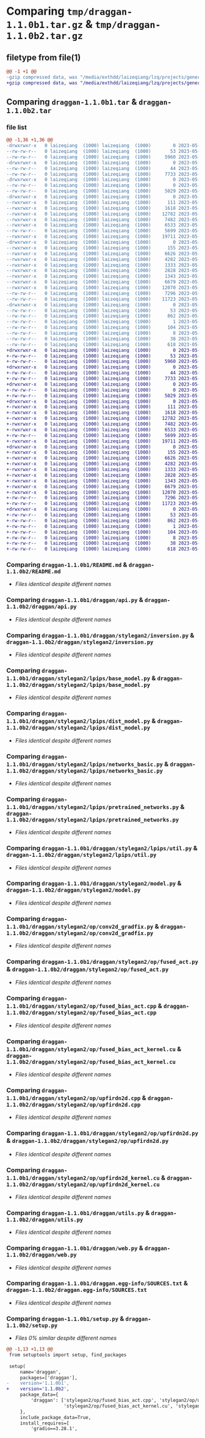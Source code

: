 # Comparing `tmp/draggan-1.1.0b1.tar.gz` & `tmp/draggan-1.1.0b2.tar.gz`

## filetype from file(1)

```diff
@@ -1 +1 @@
-gzip compressed data, was "/media/exthdd/laizeqiang/lzq/projects/generated_model/DragGAN/dist/.tmp-fxfe41i8/draggan-1.1.0b1.tar", last modified: Sun May 28 15:16:35 2023, max compression
+gzip compressed data, was "/media/exthdd/laizeqiang/lzq/projects/generated_model/DragGAN/dist/.tmp-icj4gqjm/draggan-1.1.0b2.tar", last modified: Mon May 29 12:57:49 2023, max compression
```

## Comparing `draggan-1.1.0b1.tar` & `draggan-1.1.0b2.tar`

### file list

```diff
@@ -1,36 +1,36 @@
-drwxrwxr-x   0 laizeqiang  (1000) laizeqiang  (1000)        0 2023-05-28 15:16:35.000000 draggan-1.1.0b1/
--rw-rw-r--   0 laizeqiang  (1000) laizeqiang  (1000)       53 2023-05-28 15:16:35.000000 draggan-1.1.0b1/PKG-INFO
--rw-rw-r--   0 laizeqiang  (1000) laizeqiang  (1000)     5960 2023-05-28 15:08:51.000000 draggan-1.1.0b1/README.md
-drwxrwxr-x   0 laizeqiang  (1000) laizeqiang  (1000)        0 2023-05-28 15:16:35.000000 draggan-1.1.0b1/draggan/
--rw-rw-r--   0 laizeqiang  (1000) laizeqiang  (1000)       44 2023-05-28 12:23:03.000000 draggan-1.1.0b1/draggan/__init__.py
--rw-rw-r--   0 laizeqiang  (1000) laizeqiang  (1000)     7733 2023-05-28 13:06:42.000000 draggan-1.1.0b1/draggan/api.py
-drwxrwxr-x   0 laizeqiang  (1000) laizeqiang  (1000)        0 2023-05-28 15:16:35.000000 draggan-1.1.0b1/draggan/stylegan2/
--rw-rw-r--   0 laizeqiang  (1000) laizeqiang  (1000)        0 2023-05-25 06:58:32.000000 draggan-1.1.0b1/draggan/stylegan2/__init__.py
--rw-rw-r--   0 laizeqiang  (1000) laizeqiang  (1000)     5029 2023-05-25 06:58:32.000000 draggan-1.1.0b1/draggan/stylegan2/inversion.py
-drwxrwxr-x   0 laizeqiang  (1000) laizeqiang  (1000)        0 2023-05-28 15:16:35.000000 draggan-1.1.0b1/draggan/stylegan2/lpips/
--rwxrwxr-x   0 laizeqiang  (1000) laizeqiang  (1000)      111 2023-05-25 06:58:32.000000 draggan-1.1.0b1/draggan/stylegan2/lpips/__init__.py
--rwxrwxr-x   0 laizeqiang  (1000) laizeqiang  (1000)     1618 2023-05-25 06:58:32.000000 draggan-1.1.0b1/draggan/stylegan2/lpips/base_model.py
--rwxrwxr-x   0 laizeqiang  (1000) laizeqiang  (1000)    12782 2023-05-25 06:58:32.000000 draggan-1.1.0b1/draggan/stylegan2/lpips/dist_model.py
--rwxrwxr-x   0 laizeqiang  (1000) laizeqiang  (1000)     7482 2023-05-25 06:58:32.000000 draggan-1.1.0b1/draggan/stylegan2/lpips/networks_basic.py
--rwxrwxr-x   0 laizeqiang  (1000) laizeqiang  (1000)     6533 2023-05-25 06:58:32.000000 draggan-1.1.0b1/draggan/stylegan2/lpips/pretrained_networks.py
--rw-rw-r--   0 laizeqiang  (1000) laizeqiang  (1000)     5699 2023-05-25 06:58:32.000000 draggan-1.1.0b1/draggan/stylegan2/lpips/util.py
--rwxrwxr-x   0 laizeqiang  (1000) laizeqiang  (1000)    19711 2023-05-28 02:36:05.000000 draggan-1.1.0b1/draggan/stylegan2/model.py
-drwxrwxr-x   0 laizeqiang  (1000) laizeqiang  (1000)        0 2023-05-28 15:16:35.000000 draggan-1.1.0b1/draggan/stylegan2/op/
--rwxrwxr-x   0 laizeqiang  (1000) laizeqiang  (1000)      155 2023-05-25 07:09:27.000000 draggan-1.1.0b1/draggan/stylegan2/op/__init__.py
--rwxrwxr-x   0 laizeqiang  (1000) laizeqiang  (1000)     6626 2023-05-25 07:16:40.000000 draggan-1.1.0b1/draggan/stylegan2/op/conv2d_gradfix.py
--rwxrwxr-x   0 laizeqiang  (1000) laizeqiang  (1000)     4282 2023-05-26 01:18:57.000000 draggan-1.1.0b1/draggan/stylegan2/op/fused_act.py
--rwxrwxr-x   0 laizeqiang  (1000) laizeqiang  (1000)     1333 2023-05-25 06:58:33.000000 draggan-1.1.0b1/draggan/stylegan2/op/fused_bias_act.cpp
--rwxrwxr-x   0 laizeqiang  (1000) laizeqiang  (1000)     2828 2023-05-25 06:58:33.000000 draggan-1.1.0b1/draggan/stylegan2/op/fused_bias_act_kernel.cu
--rwxrwxr-x   0 laizeqiang  (1000) laizeqiang  (1000)     1343 2023-05-25 06:58:33.000000 draggan-1.1.0b1/draggan/stylegan2/op/upfirdn2d.cpp
--rwxrwxr-x   0 laizeqiang  (1000) laizeqiang  (1000)     6679 2023-05-26 01:19:03.000000 draggan-1.1.0b1/draggan/stylegan2/op/upfirdn2d.py
--rwxrwxr-x   0 laizeqiang  (1000) laizeqiang  (1000)    12070 2023-05-25 06:58:33.000000 draggan-1.1.0b1/draggan/stylegan2/op/upfirdn2d_kernel.cu
--rw-rw-r--   0 laizeqiang  (1000) laizeqiang  (1000)     7296 2023-05-28 14:55:40.000000 draggan-1.1.0b1/draggan/utils.py
--rw-rw-r--   0 laizeqiang  (1000) laizeqiang  (1000)    11723 2023-05-28 13:54:13.000000 draggan-1.1.0b1/draggan/web.py
-drwxrwxr-x   0 laizeqiang  (1000) laizeqiang  (1000)        0 2023-05-28 15:16:35.000000 draggan-1.1.0b1/draggan.egg-info/
--rw-rw-r--   0 laizeqiang  (1000) laizeqiang  (1000)       53 2023-05-28 15:16:35.000000 draggan-1.1.0b1/draggan.egg-info/PKG-INFO
--rw-rw-r--   0 laizeqiang  (1000) laizeqiang  (1000)      862 2023-05-28 15:16:35.000000 draggan-1.1.0b1/draggan.egg-info/SOURCES.txt
--rw-rw-r--   0 laizeqiang  (1000) laizeqiang  (1000)        1 2023-05-28 15:16:35.000000 draggan-1.1.0b1/draggan.egg-info/dependency_links.txt
--rw-rw-r--   0 laizeqiang  (1000) laizeqiang  (1000)      104 2023-05-28 15:16:35.000000 draggan-1.1.0b1/draggan.egg-info/requires.txt
--rw-rw-r--   0 laizeqiang  (1000) laizeqiang  (1000)        8 2023-05-28 15:16:35.000000 draggan-1.1.0b1/draggan.egg-info/top_level.txt
--rw-rw-r--   0 laizeqiang  (1000) laizeqiang  (1000)       38 2023-05-28 15:16:35.000000 draggan-1.1.0b1/setup.cfg
--rw-rw-r--   0 laizeqiang  (1000) laizeqiang  (1000)      618 2023-05-28 15:16:28.000000 draggan-1.1.0b1/setup.py
+drwxrwxr-x   0 laizeqiang  (1000) laizeqiang  (1000)        0 2023-05-29 12:57:49.000000 draggan-1.1.0b2/
+-rw-rw-r--   0 laizeqiang  (1000) laizeqiang  (1000)       53 2023-05-29 12:57:49.000000 draggan-1.1.0b2/PKG-INFO
+-rw-rw-r--   0 laizeqiang  (1000) laizeqiang  (1000)     5960 2023-05-28 15:08:51.000000 draggan-1.1.0b2/README.md
+drwxrwxr-x   0 laizeqiang  (1000) laizeqiang  (1000)        0 2023-05-29 12:57:49.000000 draggan-1.1.0b2/draggan/
+-rw-rw-r--   0 laizeqiang  (1000) laizeqiang  (1000)       44 2023-05-28 12:23:03.000000 draggan-1.1.0b2/draggan/__init__.py
+-rw-rw-r--   0 laizeqiang  (1000) laizeqiang  (1000)     7733 2023-05-29 12:57:30.000000 draggan-1.1.0b2/draggan/api.py
+drwxrwxr-x   0 laizeqiang  (1000) laizeqiang  (1000)        0 2023-05-29 12:57:49.000000 draggan-1.1.0b2/draggan/stylegan2/
+-rw-rw-r--   0 laizeqiang  (1000) laizeqiang  (1000)        0 2023-05-25 06:58:32.000000 draggan-1.1.0b2/draggan/stylegan2/__init__.py
+-rw-rw-r--   0 laizeqiang  (1000) laizeqiang  (1000)     5029 2023-05-25 06:58:32.000000 draggan-1.1.0b2/draggan/stylegan2/inversion.py
+drwxrwxr-x   0 laizeqiang  (1000) laizeqiang  (1000)        0 2023-05-29 12:57:49.000000 draggan-1.1.0b2/draggan/stylegan2/lpips/
+-rwxrwxr-x   0 laizeqiang  (1000) laizeqiang  (1000)      111 2023-05-25 06:58:32.000000 draggan-1.1.0b2/draggan/stylegan2/lpips/__init__.py
+-rwxrwxr-x   0 laizeqiang  (1000) laizeqiang  (1000)     1618 2023-05-25 06:58:32.000000 draggan-1.1.0b2/draggan/stylegan2/lpips/base_model.py
+-rwxrwxr-x   0 laizeqiang  (1000) laizeqiang  (1000)    12782 2023-05-25 06:58:32.000000 draggan-1.1.0b2/draggan/stylegan2/lpips/dist_model.py
+-rwxrwxr-x   0 laizeqiang  (1000) laizeqiang  (1000)     7482 2023-05-25 06:58:32.000000 draggan-1.1.0b2/draggan/stylegan2/lpips/networks_basic.py
+-rwxrwxr-x   0 laizeqiang  (1000) laizeqiang  (1000)     6533 2023-05-25 06:58:32.000000 draggan-1.1.0b2/draggan/stylegan2/lpips/pretrained_networks.py
+-rw-rw-r--   0 laizeqiang  (1000) laizeqiang  (1000)     5699 2023-05-25 06:58:32.000000 draggan-1.1.0b2/draggan/stylegan2/lpips/util.py
+-rwxrwxr-x   0 laizeqiang  (1000) laizeqiang  (1000)    19711 2023-05-28 02:36:05.000000 draggan-1.1.0b2/draggan/stylegan2/model.py
+drwxrwxr-x   0 laizeqiang  (1000) laizeqiang  (1000)        0 2023-05-29 12:57:49.000000 draggan-1.1.0b2/draggan/stylegan2/op/
+-rwxrwxr-x   0 laizeqiang  (1000) laizeqiang  (1000)      155 2023-05-25 07:09:27.000000 draggan-1.1.0b2/draggan/stylegan2/op/__init__.py
+-rwxrwxr-x   0 laizeqiang  (1000) laizeqiang  (1000)     6626 2023-05-25 07:16:40.000000 draggan-1.1.0b2/draggan/stylegan2/op/conv2d_gradfix.py
+-rwxrwxr-x   0 laizeqiang  (1000) laizeqiang  (1000)     4282 2023-05-26 01:18:57.000000 draggan-1.1.0b2/draggan/stylegan2/op/fused_act.py
+-rwxrwxr-x   0 laizeqiang  (1000) laizeqiang  (1000)     1333 2023-05-25 06:58:33.000000 draggan-1.1.0b2/draggan/stylegan2/op/fused_bias_act.cpp
+-rwxrwxr-x   0 laizeqiang  (1000) laizeqiang  (1000)     2828 2023-05-25 06:58:33.000000 draggan-1.1.0b2/draggan/stylegan2/op/fused_bias_act_kernel.cu
+-rwxrwxr-x   0 laizeqiang  (1000) laizeqiang  (1000)     1343 2023-05-25 06:58:33.000000 draggan-1.1.0b2/draggan/stylegan2/op/upfirdn2d.cpp
+-rwxrwxr-x   0 laizeqiang  (1000) laizeqiang  (1000)     6679 2023-05-26 01:19:03.000000 draggan-1.1.0b2/draggan/stylegan2/op/upfirdn2d.py
+-rwxrwxr-x   0 laizeqiang  (1000) laizeqiang  (1000)    12070 2023-05-25 06:58:33.000000 draggan-1.1.0b2/draggan/stylegan2/op/upfirdn2d_kernel.cu
+-rw-rw-r--   0 laizeqiang  (1000) laizeqiang  (1000)     7296 2023-05-28 14:55:40.000000 draggan-1.1.0b2/draggan/utils.py
+-rw-rw-r--   0 laizeqiang  (1000) laizeqiang  (1000)    11723 2023-05-28 13:54:13.000000 draggan-1.1.0b2/draggan/web.py
+drwxrwxr-x   0 laizeqiang  (1000) laizeqiang  (1000)        0 2023-05-29 12:57:49.000000 draggan-1.1.0b2/draggan.egg-info/
+-rw-rw-r--   0 laizeqiang  (1000) laizeqiang  (1000)       53 2023-05-29 12:57:49.000000 draggan-1.1.0b2/draggan.egg-info/PKG-INFO
+-rw-rw-r--   0 laizeqiang  (1000) laizeqiang  (1000)      862 2023-05-29 12:57:49.000000 draggan-1.1.0b2/draggan.egg-info/SOURCES.txt
+-rw-rw-r--   0 laizeqiang  (1000) laizeqiang  (1000)        1 2023-05-29 12:57:49.000000 draggan-1.1.0b2/draggan.egg-info/dependency_links.txt
+-rw-rw-r--   0 laizeqiang  (1000) laizeqiang  (1000)      104 2023-05-29 12:57:49.000000 draggan-1.1.0b2/draggan.egg-info/requires.txt
+-rw-rw-r--   0 laizeqiang  (1000) laizeqiang  (1000)        8 2023-05-29 12:57:49.000000 draggan-1.1.0b2/draggan.egg-info/top_level.txt
+-rw-rw-r--   0 laizeqiang  (1000) laizeqiang  (1000)       38 2023-05-29 12:57:49.000000 draggan-1.1.0b2/setup.cfg
+-rw-rw-r--   0 laizeqiang  (1000) laizeqiang  (1000)      618 2023-05-29 12:57:40.000000 draggan-1.1.0b2/setup.py
```

### Comparing `draggan-1.1.0b1/README.md` & `draggan-1.1.0b2/README.md`

 * *Files identical despite different names*

### Comparing `draggan-1.1.0b1/draggan/api.py` & `draggan-1.1.0b2/draggan/api.py`

 * *Files identical despite different names*

### Comparing `draggan-1.1.0b1/draggan/stylegan2/inversion.py` & `draggan-1.1.0b2/draggan/stylegan2/inversion.py`

 * *Files identical despite different names*

### Comparing `draggan-1.1.0b1/draggan/stylegan2/lpips/base_model.py` & `draggan-1.1.0b2/draggan/stylegan2/lpips/base_model.py`

 * *Files identical despite different names*

### Comparing `draggan-1.1.0b1/draggan/stylegan2/lpips/dist_model.py` & `draggan-1.1.0b2/draggan/stylegan2/lpips/dist_model.py`

 * *Files identical despite different names*

### Comparing `draggan-1.1.0b1/draggan/stylegan2/lpips/networks_basic.py` & `draggan-1.1.0b2/draggan/stylegan2/lpips/networks_basic.py`

 * *Files identical despite different names*

### Comparing `draggan-1.1.0b1/draggan/stylegan2/lpips/pretrained_networks.py` & `draggan-1.1.0b2/draggan/stylegan2/lpips/pretrained_networks.py`

 * *Files identical despite different names*

### Comparing `draggan-1.1.0b1/draggan/stylegan2/lpips/util.py` & `draggan-1.1.0b2/draggan/stylegan2/lpips/util.py`

 * *Files identical despite different names*

### Comparing `draggan-1.1.0b1/draggan/stylegan2/model.py` & `draggan-1.1.0b2/draggan/stylegan2/model.py`

 * *Files identical despite different names*

### Comparing `draggan-1.1.0b1/draggan/stylegan2/op/conv2d_gradfix.py` & `draggan-1.1.0b2/draggan/stylegan2/op/conv2d_gradfix.py`

 * *Files identical despite different names*

### Comparing `draggan-1.1.0b1/draggan/stylegan2/op/fused_act.py` & `draggan-1.1.0b2/draggan/stylegan2/op/fused_act.py`

 * *Files identical despite different names*

### Comparing `draggan-1.1.0b1/draggan/stylegan2/op/fused_bias_act.cpp` & `draggan-1.1.0b2/draggan/stylegan2/op/fused_bias_act.cpp`

 * *Files identical despite different names*

### Comparing `draggan-1.1.0b1/draggan/stylegan2/op/fused_bias_act_kernel.cu` & `draggan-1.1.0b2/draggan/stylegan2/op/fused_bias_act_kernel.cu`

 * *Files identical despite different names*

### Comparing `draggan-1.1.0b1/draggan/stylegan2/op/upfirdn2d.cpp` & `draggan-1.1.0b2/draggan/stylegan2/op/upfirdn2d.cpp`

 * *Files identical despite different names*

### Comparing `draggan-1.1.0b1/draggan/stylegan2/op/upfirdn2d.py` & `draggan-1.1.0b2/draggan/stylegan2/op/upfirdn2d.py`

 * *Files identical despite different names*

### Comparing `draggan-1.1.0b1/draggan/stylegan2/op/upfirdn2d_kernel.cu` & `draggan-1.1.0b2/draggan/stylegan2/op/upfirdn2d_kernel.cu`

 * *Files identical despite different names*

### Comparing `draggan-1.1.0b1/draggan/utils.py` & `draggan-1.1.0b2/draggan/utils.py`

 * *Files identical despite different names*

### Comparing `draggan-1.1.0b1/draggan/web.py` & `draggan-1.1.0b2/draggan/web.py`

 * *Files identical despite different names*

### Comparing `draggan-1.1.0b1/draggan.egg-info/SOURCES.txt` & `draggan-1.1.0b2/draggan.egg-info/SOURCES.txt`

 * *Files identical despite different names*

### Comparing `draggan-1.1.0b1/setup.py` & `draggan-1.1.0b2/setup.py`

 * *Files 0% similar despite different names*

```diff
@@ -1,13 +1,13 @@
 from setuptools import setup, find_packages
 
 setup(
     name='draggan',
     packages=['draggan'],
-    version='1.1.0b1',
+    version='1.1.0b2',
     package_data={
         'draggan': ['stylegan2/op/fused_bias_act.cpp', 'stylegan2/op/upfirdn2d.cpp',
                     'stylegan2/op/fused_bias_act_kernel.cu', 'stylegan2/op/upfirdn2d_kernel.cu'], 
     },
     include_package_data=True,
     install_requires=[
         'gradio==3.28.1',
```

